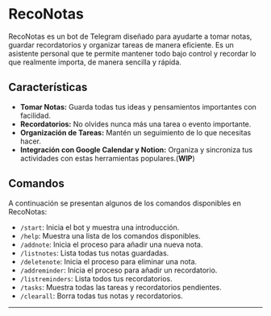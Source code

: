 # RecoNotas

RecoNotas es un bot de Telegram diseñado para ayudarte a tomar notas, guardar recordatorios y organizar tareas de manera eficiente. Es un asistente personal que te permite mantener todo bajo control y recordar lo que realmente importa, de manera sencilla y rápida.

## Características

- **Tomar Notas:** Guarda todas tus ideas y pensamientos importantes con facilidad.
- **Recordatorios:** No olvides nunca más una tarea o evento importante.
- **Organización de Tareas:** Mantén un seguimiento de lo que necesitas hacer.
- **Integración con Google Calendar y Notion:** Organiza y sincroniza tus actividades con estas herramientas populares.(**WIP**)

## Comandos

A continuación se presentan algunos de los comandos disponibles en RecoNotas:

- `/start`: Inicia el bot y muestra una introducción.
- `/help`: Muestra una lista de los comandos disponibles.
- `/addnote`: Inicia el proceso para añadir una nueva nota.
- `/listnotes`: Lista todas tus notas guardadas.
- `/deletenote`: Inicia el proceso para eliminar una nota.
- `/addreminder`: Inicia el proceso para añadir un recordatorio.
- `/listreminders`: Lista todos tus recordatorios.
- `/tasks`: Muestra todas las tareas y recordatorios pendientes.
- `/clearall`: Borra todas tus notas y recordatorios.
---

